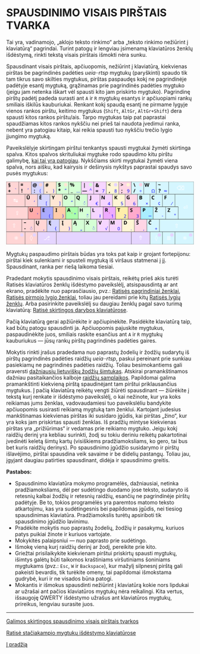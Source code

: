
# SPAUSDINIMO VISAIS PIRŠTAIS TVARKA

Tai yra, vadinamojo, „aklojo teksto rinkimo“ arba „teksto rinkimo nežiūrint į klaviatūrą“ pagrindai. Turint patogų ir lengviau įsimenamą klaviatūros ženklų išdėstymą, rinkti tekstą visais pirštais išmokti nėra sunku.

Spausdinant visais pirštais, apčiuopomis, nežiūrint į klaviatūrą, kiekvienas pirštas be pagrindinės padėties _ueia··rtsp_ mygtukų (paryškinti) spaudo tik tam tikrus savo skilties mygtukus, pirštas paspaudęs kokį ne pagrindinėje padėtyje esantį mygtuką, grąžinamas prie pagrindinės padėties mygtuko (jeigu jam netenka iškart vėl spausti kito jam priskirto mygtuko). Pagrindinę pirštų padėtį padeda surasti ant ```A``` ir ```R``` mygtukų esantys ir apčiuopiami rankų smiliais iškilūs kauburiukai. Renkant kokį spaudą esantį ne pirmame lygyje vienos rankos pirštu, keitimo mygtukus (```Shift```, ```AltGr```, ```AltGr+Shift```) dera spausti kitos rankos pirštu/ais. Tarpo mygtukas taip pat paprastai spaudžiamas kitos rankos nykščiu nei prieš tai naudota įvedimui ranka, nebent yra patogiau kitaip, kai reikia spausti tuo nykščiu trečio lygio įjungimo mygtuką.

Paveikslėlyje skirtingam pirštui tenkantys spausti mygtukai žymėti skirtinga spalva. Kitos spalvos skrituliukai mygtuke rodo spaudimo kitu pirštu galimybę, [kai tai yra patogiau](skirtingos-spausdinimo-tvarkos.md). Nykščiams skirti mygtukai žymėti viena spalva, nors aišku, kad kairysis ir dešinysis nykštys paprastai spaudys savo pusės mygtukus:

![Spausdinimo visais pirštais tvarka](images/ratise-spausdinimo-tvarka.svg)

Mygtukų paspaudimo pirštais būdas yra toks pat kaip ir grojant fortepijonu: pirštai kiek sulenkiami ir spusteli mygtuką iš viršaus statmenai į jį. Spausdinant, ranka per riešą laikoma tiesiai.

Pradedant mokytis spausdinimo visais pirštais, reikėtų prieš akis turėti Ratisės klaviatūros ženklų išdėstymo paveikslėlį, atsispausdintą ar ant ekrano, pradėkite nuo paprasčiausio, pvz.: [Ratisės pagrindiniai ženklai](images/lt-ratise-isdestymas.svg), [Ratisės pirmojo lygio ženklai](images/kb-lt-ratise-1-lygis.svg), toliau jau pereidami prie kitų [Ratisės lygių ženklų](ratises-isdestymo-lygiai.md). Arba pasirinkite paveikslėlį su daugiau ženklų pagal savo turimą klaviatūrą: [Ratisė skirtingos darybos klaviatūrose](ratise-skirtingos-darybos-klaviaturose.md).

Pačią klaviatūrą gerai apžiūrėkite ir apčiupinėkite. Pasidėkite klaviatūrą taip, kad būtų patogu spausdinti ja. Apčiuopomis pajuskite mygtukus, paspaudinėkite juos, smiliais raskite esančius ant ```A``` ir ```R``` mygtukų kauburiukus — jūsų rankų pirštų pagrindinės padėties gaires.

Mokytis rinkti įrašus pradedama nuo paprastų žodelių ir žodžių sudarytų iš pirštų pagrindinės padėties raidžių _ueia··rtsp_, paskui pereinant prie sunkiau pasiekiamų ne pagrindinės padėties raidžių. Toliau besimokantiems gali praversti [dažniausių lietuviškų žodžių šimtukas](dazniausi-lt-zodziai.txt). Atskirai pramankštinamos dažniau pasitaikančios kalboje [raidžių samplaikos](raidziu-samplaikos.txt). Papildomai galima pramankštinti kiekvieną pirštą spaudinėjant tam pirštui priklausančius mygtukus. Į pačią klaviatūrą reikėtų vengti žiūrėti spausdinant — žiūrėkite į tekstą kurį renkate ir išdėstymo paveikslėlį, o kai nežinote, kur yra koks reikiamas jums ženklas, vadovaudamiesi tuo paveikslėliu bandykite apčiuopomis susirasti reikiamą mygtuką tam ženklui. Kartojant judesius mankštinamas kiekvienas pirštas iki susidaro įgūdis, kai pirštas „žino“, kur yra koks jam priskirtas spausti ženklas. Iš pradžių mintyse kiekvienas pirštas yra „prižiūrimas“ ir vedamas prie reikiamo mygtuko. Jeigu kokį raidžių derinį yra kebliau surinkti, žodį su tokiu deriniu reikėtų pakartotinai įvedinėti keletą šimtų kartų (visiškiems pradžiamoksliams, ko gero, tai bus bet kuris raidžių derinys). Po spausdinimo įgūdžio susidarymo ir pirštų išlavėjimo, pirštai spausdina veik savaime ir be didelių pastangų. Toliau jau, įgyjant daugiau patirties spausdinant, didėja ir spausdinimo greitis.

__Pastabos:__
+ Spausdinimo klaviatūra mokymo programėlės, dažniausiai, netinka pradžiamoksliams, dėl per sudėtingo duodamo jose teksto, sudaryto iš retesnių kalbai žodžių ir retesnių raidžių, esančių ne pagrindinėje pirštų padėtyje. Be to, tokios programėlės yra paremtos matomo teksto atkartojimu, kas yra sudėtingesnis bei papildomas įgūdis, nei tiesiog spausdinimas klaviatūra. Pradžiamokslis turėtų apsiriboti tik spausdinimo įgūdžio lavinimu.
+ Pradėkite mokytis nuo paprastų žodelių, žodžių ir pasakymų, kuriuos patys puikiai žinote ir kuriuos vartojate.
+ Mokykitės palaipsniui — nuo paprasto prie sudėtingo.
+ Išmokę vieną kurį raidžių derinį ar žodį, pereikite prie kito.
+ Griežtai prisilaikykite kiekvienam pirštui priskirtų spausti mygtukų, išimtys galėtų būti taikomos kraštiniams viršutiniams šoniniams mygtukams (pvz.: ```Esc```, ```W``` ir ```Backspace```), kur mažylį silpnesnį pirštą gali pakeisti bevardis, tik turėkite omeny, tai papildomai išmokstama gudrybė, kuri ir ne visados būna patogi.
+ Mokantis ir išmokus spausdinti nežiūrint į klaviatūrą kokie nors lipdukai ar užrašai ant pačios klaviatūros mygtukų nėra reikalingi. Kita vertus, išsaugoję QWERTY išdėstymo užrašus ant klaviatūros mygtukų, prireikus, lengviau surasite juos.


-------------------------

[Galimos skirtingos spausdinimo visais pirštais tvarkos](skirtingos-spausdinimo-tvarkos.md)

[Ratisė stačiakampio mygtukų išdėstymo klaviatūrose](ratise-staciakampese-klaviaturose.md)

[Į pradžią](../README.md)
